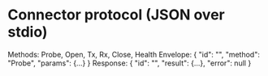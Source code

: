 # Connector protocol (JSON over stdio)
Methods: Probe, Open, Tx, Rx, Close, Health
Envelope:
{ "id": "<uuid>", "method": "Probe", "params": {...} }
Response:
{ "id": "<uuid>", "result": {...}, "error": null }
